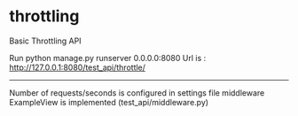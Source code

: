 # throttling
Basic Throttling API

Run python manage.py runserver 0.0.0.0:8080
Url is : http://127.0.0.1:8080/test_api/throttle/

------
Number of requests/seconds is configured in settings file
middleware ExampleView is implemented (test_api/middleware.py)
